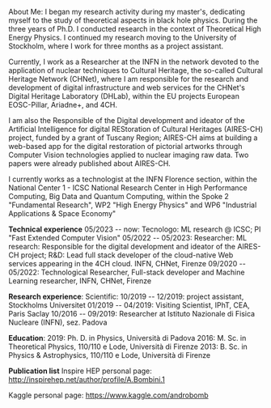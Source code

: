 About Me: 
I began my research activity during my master's, dedicating myself to the study of theoretical aspects in black hole physics. During the three years of Ph.D. I conducted research in the context of Theoretical High Energy Physics. I continued my research moving to the University of Stockholm, where I work for three months as a project assistant.

Currently, I work as a Researcher at the INFN in the network devoted to the application of nuclear techniques to Cultural Heritage, the so-called Cultural Heritage Network (CHNet), where I am responsible for the research and development of digital infrastructure and web services for the CHNet's Digital Heritage Laboratory (DHLab), within the EU projects European EOSC-Pillar, Ariadne+, and 4CH.

I am also the Responsible of the Digital development and ideator of the Artificial Intelligence for digital REStoration of Cultural Heritages (AIRES-CH) project, funded by a grant of Tuscany Region; AIRES-CH aims at building a web-based app for the digital restoration of pictorial artworks through Computer Vision technologies applied to nuclear imaging raw data. Two papers were already published about AIRES-CH.

I currently works as a technologist at the INFN Florence section, within the National Center 1 - ICSC National Research Center in High Performance Computing, Big Data and Quantum Computing, within the Spoke 2 "Fundamental Research", WP2 "High Energy Physics" and WP6 "Industrial Applications & Space Economy"

**Technical experience**
05/2023 -- now: Tecnologo: ML research @ ICSC; PI "Fast Extended Computer Vision" 
05/2022 -- 05/2023: Researcher: ML research: Responsible for the digital development and ideator of the AIRES-CH project; R&D: Lead full stack developer of the cloud-native Web services appearing in the 4CH cloud. INFN, CHNet, Firenze
09/2020 -- 05/2022: Technological Researcher, Full-stack developer and Machine Learning researcher, INFN, CHNet, Firenze

**Research experience**:
Scientific:
10/2019 -- 12/2019: project assistant, Stockholms Universitet
01/2019 -- 04/2019: Visiting Scientist, IPhT, CEA, Paris Saclay
10/2016 -- 09/2019: Researcher at Istituto Nazionale di Fisica Nucleare (INFN), sez. Padova

**Education**:
2019: Ph. D. in Physics, Università di Padova
2016: M. Sc. in Theoretical Physics, 110/110 e Lode, Università di Firenze
2013: B. Sc. in Physics & Astrophysics, 110/110 e Lode, Università di Firenze

**Publication list**
Inspire HEP personal page: 
http://inspirehep.net/author/profile/A.Bombini.1

Kaggle personal page:
https://www.kaggle.com/androbomb